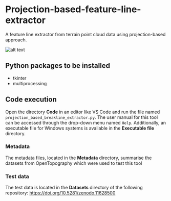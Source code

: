 # Projection-based-feature-line-extractor
A feature line extractor from terrain point cloud data using projection-based approach. 

![alt text](output_demonstration.png)

<!---This tool was designed for the experiment mentioned in:
[https://doi.org/10.21203/rs.3.rs-4549886/v1]--->

## Python packages to be installed
* tkinter
* multiprocessing

## Code execution
Open the directory **Code** in an editor like VS Code and run the file named `projection_based_breakline_extractor.py`.
The user manual for this tool can be accessed through the drop-down menu named `Help`.
Additionally, an executable file for Windows systems is available in the **Executable file** directory.

### Metadata
The metadata files, located in the **Metadata** directory, summarise the datasets from OpenTopography which were used to test this tool

### Test data
The test data is located in the **Datasets** directory of the following repository: 
https://doi.org/10.5281/zenodo.11628500
